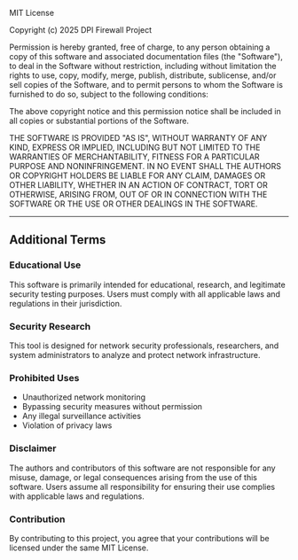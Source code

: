 MIT License

Copyright (c) 2025 DPI Firewall Project

Permission is hereby granted, free of charge, to any person obtaining a copy
of this software and associated documentation files (the "Software"), to deal
in the Software without restriction, including without limitation the rights
to use, copy, modify, merge, publish, distribute, sublicense, and/or sell
copies of the Software, and to permit persons to whom the Software is
furnished to do so, subject to the following conditions:

The above copyright notice and this permission notice shall be included in all
copies or substantial portions of the Software.

THE SOFTWARE IS PROVIDED "AS IS", WITHOUT WARRANTY OF ANY KIND, EXPRESS OR
IMPLIED, INCLUDING BUT NOT LIMITED TO THE WARRANTIES OF MERCHANTABILITY,
FITNESS FOR A PARTICULAR PURPOSE AND NONINFRINGEMENT. IN NO EVENT SHALL THE
AUTHORS OR COPYRIGHT HOLDERS BE LIABLE FOR ANY CLAIM, DAMAGES OR OTHER
LIABILITY, WHETHER IN AN ACTION OF CONTRACT, TORT OR OTHERWISE, ARISING FROM,
OUT OF OR IN CONNECTION WITH THE SOFTWARE OR THE USE OR OTHER DEALINGS IN THE
SOFTWARE.

---

## Additional Terms

### Educational Use
This software is primarily intended for educational, research, and legitimate 
security testing purposes. Users must comply with all applicable laws and 
regulations in their jurisdiction.

### Security Research
This tool is designed for network security professionals, researchers, and 
system administrators to analyze and protect network infrastructure.

### Prohibited Uses
- Unauthorized network monitoring
- Bypassing security measures without permission
- Any illegal surveillance activities
- Violation of privacy laws

### Disclaimer
The authors and contributors of this software are not responsible for any 
misuse, damage, or legal consequences arising from the use of this software. 
Users assume all responsibility for ensuring their use complies with applicable 
laws and regulations.

### Contribution
By contributing to this project, you agree that your contributions will be 
licensed under the same MIT License.